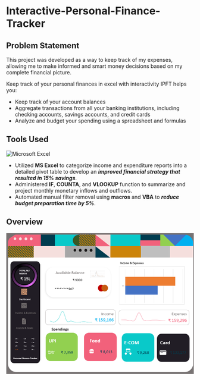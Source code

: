 # Interactive-Personal-Finance-Tracker
## Problem Statement
This project was developed as a way to keep track of my expenses, allowing me to make informed and smart money decisions based on my complete financial picture.

Keep track of your personal finances in excel with interactivity
IPFT helps you:

- Keep track of your account balances
- Aggregate transactions from all your banking institutions, including checking accounts, savings accounts, and credit cards
- Analyze and budget your spending using a spreadsheet and formulas


## Tools Used
![Microsoft Excel](https://img.shields.io/badge/Microsoft_Excel-217346?style=for-the-badge&logo=microsoft-excel&logoColor=white)

- Utilized **MS Excel** to categorize income and expenditure reports into a detailed pivot table to develop an ***improved financial strategy that resulted in 15% savings***.
- Administered **IF**, **COUNTA**, and **VLOOKUP** function to summarize and project monthly monetary inflows and outflows.
- Automated manual filter removal using **macros** and **VBA** to ***reduce budget preparation time by 5%***.

## Overview

![](https://raw.githubusercontent.com/natsutaizai9/Interactive-Personal-Finance-Tracker/main/FT%20Screenshots/Pft%20scr%20(1).png)

